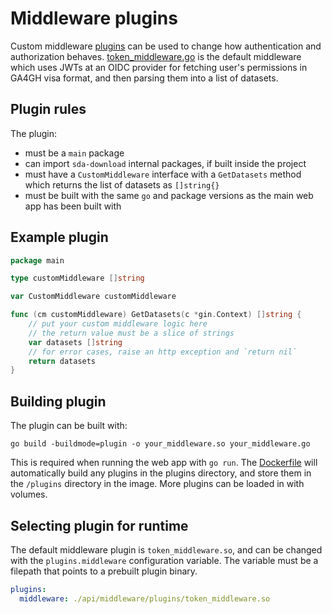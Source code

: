 # Middleware plugins
Custom middleware [plugins](https://pkg.go.dev/plugin) can be used to change how authentication and authorization behaves. [token_middleware.go](./token_middleware.go) is the default middleware which uses JWTs at an OIDC provider for fetching user's permissions in GA4GH visa format, and then parsing them into a list of datasets.

## Plugin rules
The plugin:
- must be a `main` package
- can import `sda-download` internal packages, if built inside the project
- must have a `CustomMiddleware` interface with a `GetDatasets` method which returns the list of datasets as `[]string{}`
- must be built with the same `go` and package versions as the main web app has been built with

## Example plugin
```go
package main

type customMiddleware []string

var CustomMiddleware customMiddleware

func (cm customMiddleware) GetDatasets(c *gin.Context) []string {
    // put your custom middleware logic here
    // the return value must be a slice of strings
    var datasets []string
    // for error cases, raise an http exception and `return nil`
    return datasets
}
```

## Building plugin
The plugin can be built with:
```
go build -buildmode=plugin -o your_middleware.so your_middleware.go
```
This is required when running the web app with `go run`. The [Dockerfile](../../../Dockerfile) will automatically build any plugins in the plugins directory, and store them in the `/plugins` directory in the image. More plugins can be loaded in with volumes.

## Selecting plugin for runtime
The default middleware plugin is `token_middleware.so`, and can be changed with the `plugins.middleware` configuration variable. The variable must be a filepath that points to a prebuilt plugin binary.
```yaml
plugins:
  middleware: ./api/middleware/plugins/token_middleware.so
```
